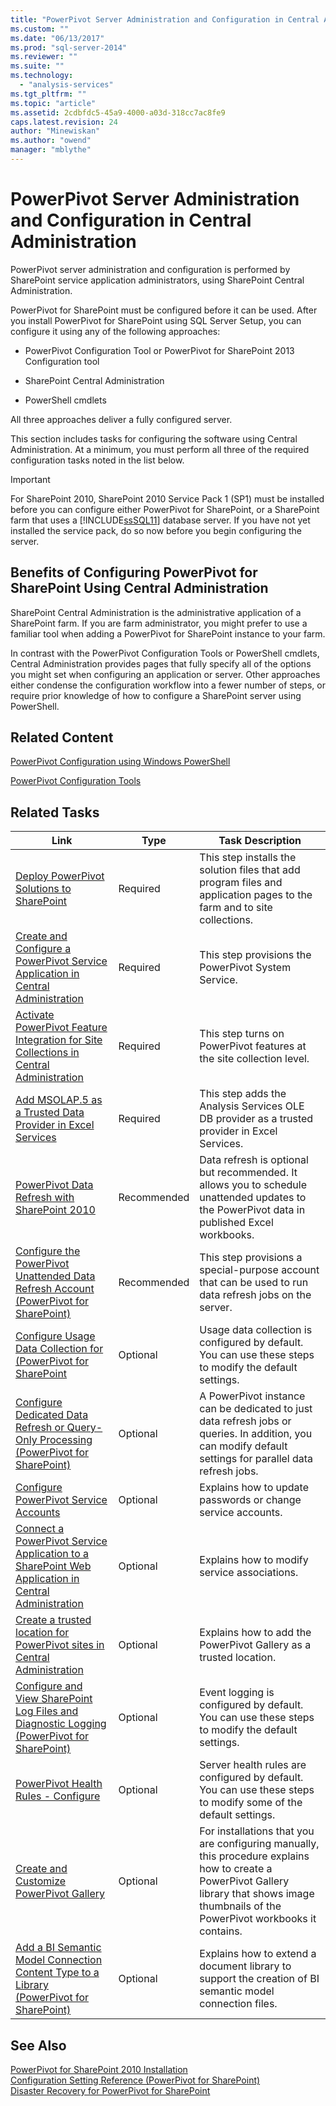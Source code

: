 ```yaml
---
title: "PowerPivot Server Administration and Configuration in Central Administration | Microsoft Docs"
ms.custom: ""
ms.date: "06/13/2017"
ms.prod: "sql-server-2014"
ms.reviewer: ""
ms.suite: ""
ms.technology: 
  - "analysis-services"
ms.tgt_pltfrm: ""
ms.topic: "article"
ms.assetid: 2cdbfdc5-45a9-4000-a03d-318cc7ac8fe9
caps.latest.revision: 24
author: "Minewiskan"
ms.author: "owend"
manager: "mblythe"
---
```

# PowerPivot Server Administration and Configuration in Central Administration
  PowerPivot server administration and configuration is performed by SharePoint service application administrators, using SharePoint Central Administration.  
  
 PowerPivot for SharePoint must be configured before it can be used. After you install PowerPivot for SharePoint using SQL Server Setup, you can configure it using any of the following approaches:  
  
-   PowerPivot Configuration Tool or PowerPivot for SharePoint 2013 Configuration tool  
  
-   SharePoint Central Administration  
  
-   PowerShell cmdlets  
  
 All three approaches deliver a fully configured server.  
  
 This section includes tasks for configuring the software using Central Administration. At a minimum, you must perform all three of the required configuration tasks noted in the list below.  
  
> [!IMPORTANT]  
>  For SharePoint 2010, SharePoint 2010 Service Pack 1 (SP1) must be installed before you can configure either PowerPivot for SharePoint, or a SharePoint farm that uses a [!INCLUDE[ssSQL11](../../includes/sssql11-md.md)] database server. If you have not yet installed the service pack, do so now before you begin configuring the server.  
  
## Benefits of Configuring PowerPivot for SharePoint Using Central Administration  
 SharePoint Central Administration is the administrative application of a SharePoint farm. If you are farm administrator, you might prefer to use a familiar tool when adding a PowerPivot for SharePoint instance to your farm.  
  
 In contrast with the PowerPivot Configuration Tools or PowerShell cmdlets, Central Administration provides pages that fully specify all of the options you might set when configuring an application or server. Other approaches either condense the configuration workflow into a fewer number of steps, or require prior knowledge of how to configure a SharePoint server using PowerShell.  
  
## Related Content  
 [PowerPivot Configuration using Windows PowerShell](power-pivot-configuration-using-windows-powershell.md)  
  
 [PowerPivot Configuration Tools](power-pivot-configuration-tools.md)  
  
## Related Tasks  
  
|Link|Type|Task Description|  
|----------|----------|----------------------|  
|[Deploy PowerPivot Solutions to SharePoint](deploy-power-pivot-solutions-to-sharepoint.md)|Required|This step installs the solution files that add program files and application pages to the farm and to site collections.|  
|[Create and Configure a PowerPivot Service Application in Central Administration](create-and-configure-power-pivot-service-application-in-ca.md)|Required|This step provisions the PowerPivot System Service.|  
|[Activate PowerPivot Feature Integration for Site Collections in Central Administration](activate-power-pivot-integration-for-site-collections-in-ca.md)|Required|This step turns on PowerPivot features at the site collection level.|  
|[Add MSOLAP.5 as a Trusted Data Provider in Excel Services](add-msolap-5-as-a-trusted-data-provider-in-excel-services.md)|Required|This step adds the Analysis Services OLE DB provider as a trusted provider in Excel Services.|  
|[PowerPivot Data Refresh with SharePoint 2010](../powerpivot-data-refresh-with-sharepoint-2010.md)|Recommended|Data refresh is optional but recommended. It allows you to schedule unattended updates to the PowerPivot data in published Excel workbooks.|  
|[Configure the PowerPivot Unattended Data Refresh Account &#40;PowerPivot for SharePoint&#41;](../configure-unattended-data-refresh-account-powerpivot-sharepoint.md)|Recommended|This step provisions a special-purpose account that can be used to run data refresh jobs on the server.|  
|[Configure Usage Data Collection for &#40;PowerPivot for SharePoint](configure-usage-data-collection-for-power-pivot-for-sharepoint.md)|Optional|Usage data collection is configured by default. You can use these steps to modify the default settings.|  
|[Configure Dedicated Data Refresh or Query-Only Processing &#40;PowerPivot for SharePoint&#41;](../configure-dedicated-data-refresh-query-only-processing-powerpivot-sharepoint.md)|Optional|A PowerPivot instance can be dedicated to just data refresh jobs or queries. In addition, you can modify default settings for parallel data refresh jobs.|  
|[Configure PowerPivot Service Accounts](configure-power-pivot-service-accounts.md)|Optional|Explains how to update passwords or change service accounts.|  
|[Connect a PowerPivot Service Application to a SharePoint Web Application in Central Administration](connect-power-pivot-service-app-to-sharepoint-web-app-in-ca.md)|Optional|Explains how to modify service associations.|  
|[Create a trusted location for PowerPivot sites in Central Administration](create-a-trusted-location-for-power-pivot-sites-in-central-administration.md)|Optional|Explains how to add the PowerPivot Gallery as a trusted location.|  
|[Configure and View SharePoint Log Files  and Diagnostic Logging &#40;PowerPivot for SharePoint&#41;](configure-and-view-sharepoint-and-diagnostic-logging.md)|Optional|Event logging is configured by default. You can use these steps to modify the default settings.|  
|[PowerPivot Health Rules - Configure](configure-power-pivot-health-rules.md)|Optional|Server health rules are configured by default. You can use these steps to modify some of the default settings.|  
|[Create and Customize PowerPivot Gallery](create-and-customize-power-pivot-gallery.md)|Optional|For installations that you are configuring manually, this procedure explains how to create a PowerPivot Gallery library that shows image thumbnails of the PowerPivot workbooks it contains.|  
|[Add a BI Semantic Model Connection Content Type to a Library &#40;PowerPivot for SharePoint&#41;](add-bi-semantic-model-connection-content-type-to-library.md)|Optional|Explains how to extend a document library to support the creation of BI semantic model connection files.|  
  
## See Also  
 [PowerPivot for SharePoint 2010 Installation](../../2014/sql-server/install/powerpivot-for-sharepoint-2010-installation.md)   
 [Configuration Setting Reference &#40;PowerPivot for SharePoint&#41;](configuration-setting-reference-power-pivot-for-sharepoint.md)   
 [Disaster Recovery for PowerPivot for SharePoint](http://go.microsoft.com/fwlink/p/?LinkId=389570)  
  
  